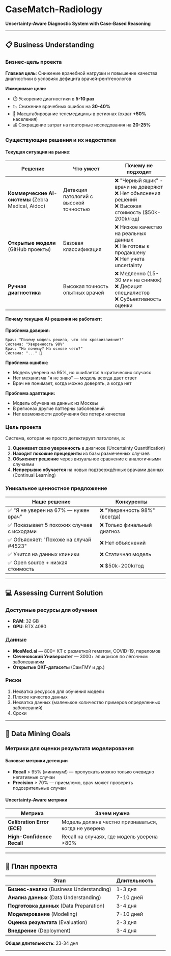 # CaseMatch-Radiology

**Uncertainty-Aware Diagnostic System with Case-Based Reasoning**

---

## 📋 Business Understanding

### Бизнес-цель проекта

**Главная цель**: Снижение врачебной нагрузки и повышение качества диагностики в условиях дефицита врачей-рентгенологов

**Измеримые цели:**
- ⏱️ Ускорение диагностики в **5-10 раз**
- 📉 Снижение врачебных ошибок на **30-40%**
- 🏥 Масштабирование телемедицины в регионах (охват **+50%** населения)
- 💰 Сокращение затрат на повторные исследования на **20-25%**

### Существующие решения и их недостатки

#### Текущая ситуация на рынке:

| Решение | Что умеет | Почему не подходит |
|---------|-----------|-------------------|
| **Коммерческие AI-системы** (Zebra Medical, Aidoc) | Детекция патологий с высокой точностью | ❌ "Черный ящик" - врачи не доверяют<br>❌ Нет объяснения решений<br>❌ Высокая стоимость ($50k-200k/год) |
| **Открытые модели** (GitHub проекты) | Базовая классификация | ❌ Низкое качество на реальных данных<br>❌ Не готовы к продакшену<br>❌ Нет учета uncertainty |
| **Ручная диагностика** | Высокая точность опытных врачей | ❌ Медленно (15-30 мин на снимок)<br>❌ Дефицит специалистов<br>❌ Субъективность оценки |

#### Почему текущие AI-решения не работают:

**Проблема доверия:**
```
Врач: "Почему модель решила, что это кровоизлияние?"
Система: "Уверенность 98%"
Врач: "Но почему? На основе чего?"
Система: "..." 🤷
```

**Проблема ошибок:**
- Модель уверена на 95%, но ошибается в критических случаях
- Нет механизма "я не знаю" — модель всегда дает ответ
- Врач не понимает, когда можно доверять, а когда нет

**Проблема адаптации:**
- Модель обучена на данных из Москвы
- В регионах другие паттерны заболеваний
- Нет возможности дообучения без потери качества

### Цель проекта

Система, которая не просто детектирует патологии, а:

1. **Оценивает свою уверенность** в диагнозе (Uncertainty Quantification)
2. **Находит похожие прецеденты** из базы размеченных случаев
3. **Объясняет решение** через визуальное сравнение с аналогичными случаями
4. **Непрерывно обучается** на новых подтверждённых врачами данных (Continual Learning)

### Уникальное ценностное предложение

| Наше решение | Конкуренты |
|--------------|------------|
| ✅ "Я не уверен на 67% — нужен врач" | ❌ "Уверенность 98%" (всегда) |
| ✅ Показывает 5 похожих случаев с исходами | ❌ Только финальный диагноз |
| ✅ Объясняет: "Похоже на случай #4523" | ❌ Нет объяснений |
| ✅ Учится на данных клиники | ❌ Статичная модель |
| ✅ Open source + низкая стоимость | ❌ $50k-200k/год |

---

## 💻 Assessing Current Solution

### Доступные ресурсы для обучения

- **RAM**: 32 GB
- **GPU**: RTX 4080

### Данные

- **MosMed.ai** — 800+ КТ с разметкой гематом, COVID-19, переломов
- **Сеченовский Университет** — 3000+ эпикризов по лёгочным заболеваниям
- **Открытые ЭКГ-датасеты** (СамГМУ и др.)

### Риски

1. Нехватка ресурсов для обучения модели
2. Плохое качество данных
3. Нехватка данных (маленькое количество примеров определенных заболеваний)
4. Сроки

---

## 🎯 Data Mining Goals

### Метрики для оценки результата моделирования

#### Базовые метрики детекции

- **Recall** > 95% (минимум!) — пропускать можно только очевидно негативные случаи
- **Precision** ≥ 70% — приемлемо, врач может проверить подозрительные случаи

#### Uncertainty-Aware метрики

| Метрика | Зачем нужна |
|---------|-------------|
| **Calibration Error (ECE)** | Модель должна честно признаваться, когда не уверена |
| **High-Confidence Recall** | Recall на случаях, где модель уверена >80% |

---

## 📅 План проекта

| Этап | Длительность |
|------|-------------|
| **Бизнес-анализ** (Business Understanding) | 1-3 дня |
| **Анализ данных** (Data Understanding) | 7-10 дней |
| **Подготовка данных** (Data Preparation) | 3-4 дня |
| **Моделирование** (Modeling) | 7-10 дней |
| **Оценка результата** (Evaluation) | 2-3 дня |
| **Внедрение** (Deployment) | 3-4 дня |

**Общая длительность**: 23-34 дня

---